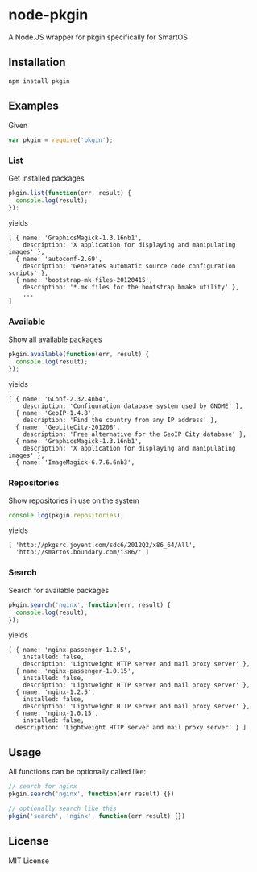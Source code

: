 node-pkgin
==========

A Node.JS wrapper for pkgin specifically for SmartOS

Installation
------------

    npm install pkgin

Examples
--------

Given

``` js
var pkgin = require('pkgin');
```

### List

Get installed packages

``` js
pkgin.list(function(err, result) {
  console.log(result);
});
```

yields

    [ { name: 'GraphicsMagick-1.3.16nb1',
        description: 'X application for displaying and manipulating images' },
      { name: 'autoconf-2.69',
        description: 'Generates automatic source code configuration scripts' },
      { name: 'bootstrap-mk-files-20120415',
        description: '*.mk files for the bootstrap bmake utility' },
        ...
    ]

### Available

Show all available packages

``` js
pkgin.available(function(err, result) {
  console.log(result);
});
```

yields


    [ { name: 'GConf-2.32.4nb4',
        description: 'Configuration database system used by GNOME' },
      { name: 'GeoIP-1.4.8',
        description: 'Find the country from any IP address' },
      { name: 'GeoLiteCity-201208',
        description: 'Free alternative for the GeoIP City database' },
      { name: 'GraphicsMagick-1.3.16nb1',
        description: 'X application for displaying and manipulating images' },
      { name: 'ImageMagick-6.7.6.6nb3',

### Repositories

Show repositories in use on the system

``` js
console.log(pkgin.repositories);
```

yields

    [ 'http://pkgsrc.joyent.com/sdc6/2012Q2/x86_64/All',
      'http://smartos.boundary.com/i386/' ]

### Search

Search for available packages

``` js
pkgin.search('nginx', function(err, result) {
  console.log(result);
});
```

yields

    [ { name: 'nginx-passenger-1.2.5',
        installed: false,
        description: 'Lightweight HTTP server and mail proxy server' },
      { name: 'nginx-passenger-1.0.15',
        installed: false,
        description: 'Lightweight HTTP server and mail proxy server' },
      { name: 'nginx-1.2.5',
        installed: false,
        description: 'Lightweight HTTP server and mail proxy server' },
      { name: 'nginx-1.0.15',
        installed: false,
      description: 'Lightweight HTTP server and mail proxy server' } ]

Usage
-----

All functions can be optionally called like:

``` js
// search for nginx
pkgin.search('nginx', function(err result) {})

// optionally search like this
pkgin('search', 'nginx', function(err result) {})
```

License
-------

MIT License
